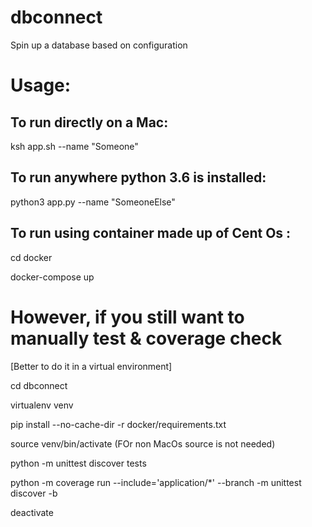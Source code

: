 # dbconnect

Spin up a database based on configuration

# Usage:

## To run directly on a Mac: 

ksh app.sh --name "Someone"

## To run anywhere python 3.6 is installed:
python3 app.py --name "SomeoneElse"

## To run using container made up of Cent Os :
cd docker

docker-compose up

# However, if you still want to manually test & coverage check 
[Better to do it in a virtual environment]

cd dbconnect

virtualenv venv

pip install --no-cache-dir -r docker/requirements.txt

source venv/bin/activate  (FOr non MacOs source is not needed)

python -m unittest discover tests

python -m coverage run --include='application/*' --branch -m unittest discover -b

deactivate